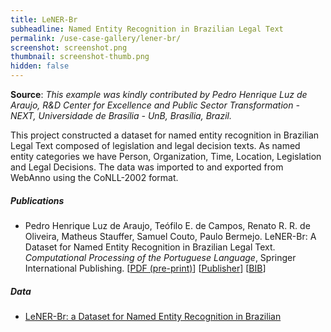 ```yaml
---
title: LeNER-Br
subheadline: Named Entity Recognition in Brazilian Legal Text
permalink: /use-case-gallery/lener-br/
screenshot: screenshot.png
thumbnail: screenshot-thumb.png
hidden: false
---
```


**Source**: <i>This example was kindly contributed by Pedro Henrique Luz de Araujo, 
R&D Center for Excellence and Public Sector Transformation - NEXT, Universidade de Brasília - 
UnB, Brasília, Brazil.</i>

This project constructed a dataset for named entity recognition in Brazilian Legal Text composed of 
legislation and legal decision texts. As named entity categories we have Person, Organization, Time,
Location, Legislation and Legal Decisions. The data was imported to and exported from WebAnno using the 
CoNLL-2002 format.


##### Publications

* Pedro Henrique Luz de Araujo, Teófilo E. de Campos, Renato R. R. de Oliveira, Matheus Stauffer, 
  Samuel Couto, Paulo Bermejo. LeNER-Br: A Dataset for Named Entity Recognition in Brazilian Legal Text.
  <i>Computational Processing of the Portuguese Language</i>, Springer International Publishing.
  [[PDF (pre-print)](https://cic.unb.br/~teodecampos/LeNER-Br/luz_etal_propor2018.pdf)]
  [[Publisher](https://link.springer.com/chapter/10.1007/978-3-319-99722-3_32)]
  [[BIB](https://citation-needed.springer.com/v2/references/10.1007/978-3-319-99722-3_32?format=bibtex&flavour=citation)]


##### Data

* [LeNER-Br: a Dataset for Named Entity Recognition in Brazilian](https://cic.unb.br/~teodecampos/LeNER-Br/)
